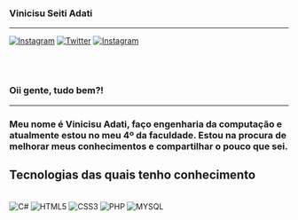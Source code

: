 ### Vinicisu Seiti Adati
---
[![Instagram](https://img.shields.io/badge/Instagram-E4405F?style=for-the-badge&logo=instagram&logoColor=white)](https://www.instagram.com/vinicius_adati/)
[![Twitter](https://img.shields.io/badge/Twitter-1DA1F2?style=for-the-badge&logo=twitter&logoColor=white)]([https://www.instagram.com/vinicius_adati/](https://twitter.com/Vini_Adati))
[![Instagram](https://img.shields.io/badge/LinkedIn-0077B5?style=for-the-badge&logo=linkedin&logoColor=white)]([https://www.instagram.com/vinicius_adati/](https://www.linkedin.com/in/vinicius-seiti-adati-12aa10272/))

<br>
<br>

### Oii gente, tudo bem?!
---
### Meu nome é Vinicisu Adati, faço engenharia da computação e atualmente estou no meu 4º da faculdade. Estou na procura de melhorar meus conhecimentos e compartilhar o pouco que sei.


## Tecnologias das quais tenho conhecimento

<div style="display inline-block"></br>
<img align="center" alt="C#" src="https://img.shields.io/badge/C%23-239120?style=for-the-badge&logo=c-sharp&logoColor=white">
<img align="center" alt="HTML5" src="https://img.shields.io/badge/HTML5-E34F26?style=for-the-badge&logo=html5&logoColor=white">
<img align="center" alt="CSS3" src="https://img.shields.io/badge/CSS3-1572B6?style=for-the-badge&logo=css3&logoColor=white">
<img align="center" alt="PHP" src="https://img.shields.io/badge/PHP-777BB4?style=for-the-badge&logo=php&logoColor=white">
<img align="center" alt="MYSQL" src="https://img.shields.io/badge/MySQL-00000F?style=for-the-badge&logo=mysql&logoColor=white">
</div>



